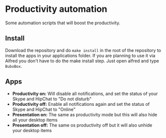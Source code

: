 Productivity automation
=======================

Some automation scripts that will boost the productivity.

Install
-------
Download the repository and do `make install` in the root of the repository to install the apps in your applications folder.
If you are planning to use it via Alfred you don't have to do the make install step. Just open alfred and type `BuboBox`.

Apps
----
* __Productivity on:__ Will disable all notifications, and set the status of your Skype and HipChat to "Do not disturb"
* __Productivity off:__ Enable all notifications again and set the status of Skype and HipChat to "Online"
* __Presentation on:__ The same as productivity mode but this will also hide all your desktop items
* __Presentation off:__ The same os productivity off but it will also unhide your desktop items
